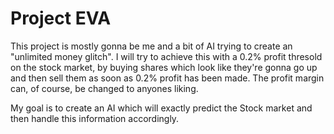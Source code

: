 # Project EVA 

This project is mostly gonna be me and a bit of AI trying to create an "unlimited money glitch".
I will try to achieve this with a 0.2% profit thresold on the stock market, by buying shares which look like they're gonna go up and then sell them as soon as 0.2% profit has been made. 
The profit margin can, of course, be changed to anyones liking.

My goal is to create an AI which will exactly predict the Stock market and then handle this information accordingly.